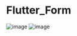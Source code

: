 # Flutter_Form
![image](https://user-images.githubusercontent.com/83114409/152652926-4dcf9c62-e269-4d73-852b-2b32ec632094.png)
![image](https://user-images.githubusercontent.com/83114409/152653057-2377710a-4a16-4103-b492-3b0469e05bea.png)

